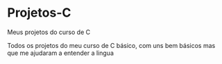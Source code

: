 # Projetos-C
Meus projetos do curso de C

Todos os projetos do meu curso de C básico, com uns bem básicos mas que me ajudaram a entender a lingua
